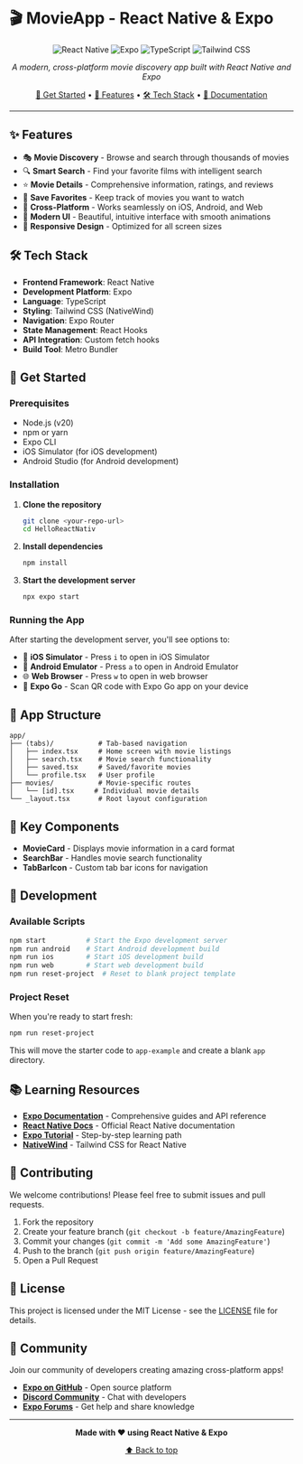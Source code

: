 # 🎬 MovieApp - React Native & Expo

<div align="center">

![React Native](https://img.shields.io/badge/React_Native-20232A?style=for-the-badge&logo=react&logoColor=61DAFB)
![Expo](https://img.shields.io/badge/Expo-000000?style=for-the-badge&logo=expo&logoColor=white)
![TypeScript](https://img.shields.io/badge/TypeScript-007ACC?style=for-the-badge&logo=typescript&logoColor=white)
![Tailwind CSS](https://img.shields.io/badge/Tailwind_CSS-38B2AC?style=for-the-badge&logo=tailwind-css&logoColor=white)

_A modern, cross-platform movie discovery app built with React Native and Expo_

[🚀 Get Started](#get-started) • [📱 Features](#features) • [🛠️ Tech Stack](#tech-stack) • [📖 Documentation](#documentation)

</div>

---

## ✨ Features

- 🎭 **Movie Discovery** - Browse and search through thousands of movies
- 🔍 **Smart Search** - Find your favorite films with intelligent search
- ⭐ **Movie Details** - Comprehensive information, ratings, and reviews
- 💾 **Save Favorites** - Keep track of movies you want to watch
- 📱 **Cross-Platform** - Works seamlessly on iOS, Android, and Web
- 🎨 **Modern UI** - Beautiful, intuitive interface with smooth animations
- 🌙 **Responsive Design** - Optimized for all screen sizes

## 🛠️ Tech Stack

- **Frontend Framework**: React Native
- **Development Platform**: Expo
- **Language**: TypeScript
- **Styling**: Tailwind CSS (NativeWind)
- **Navigation**: Expo Router
- **State Management**: React Hooks
- **API Integration**: Custom fetch hooks
- **Build Tool**: Metro Bundler

## 🚀 Get Started

### Prerequisites

- Node.js (v20)
- npm or yarn
- Expo CLI
- iOS Simulator (for iOS development)
- Android Studio (for Android development)

### Installation

1. **Clone the repository**

   ```bash
   git clone <your-repo-url>
   cd HelloReactNativ
   ```

2. **Install dependencies**

   ```bash
   npm install
   ```

3. **Start the development server**
   ```bash
   npx expo start
   ```

### Running the App

After starting the development server, you'll see options to:

- 📱 **iOS Simulator** - Press `i` to open in iOS Simulator
- 🤖 **Android Emulator** - Press `a` to open in Android Emulator
- 🌐 **Web Browser** - Press `w` to open in web browser
- 📱 **Expo Go** - Scan QR code with Expo Go app on your device

## 📱 App Structure

```
app/
├── (tabs)/           # Tab-based navigation
│   ├── index.tsx     # Home screen with movie listings
│   ├── search.tsx    # Movie search functionality
│   ├── saved.tsx     # Saved/favorite movies
│   └── profile.tsx   # User profile
├── movies/           # Movie-specific routes
│   └── [id].tsx     # Individual movie details
└── _layout.tsx       # Root layout configuration
```

## 🎯 Key Components

- **MovieCard** - Displays movie information in a card format
- **SearchBar** - Handles movie search functionality
- **TabBarIcon** - Custom tab bar icons for navigation

## 🔧 Development

### Available Scripts

```bash
npm start          # Start the Expo development server
npm run android    # Start Android development build
npm run ios        # Start iOS development build
npm run web        # Start web development build
npm run reset-project  # Reset to blank project template
```

### Project Reset

When you're ready to start fresh:

```bash
npm run reset-project
```

This will move the starter code to `app-example` and create a blank `app` directory.

## 📚 Learning Resources

- **[Expo Documentation](https://docs.expo.dev/)** - Comprehensive guides and API reference
- **[React Native Docs](https://reactnative.dev/)** - Official React Native documentation
- **[Expo Tutorial](https://docs.expo.dev/tutorial/introduction/)** - Step-by-step learning path
- **[NativeWind](https://www.nativewind.dev/)** - Tailwind CSS for React Native

## 🤝 Contributing

We welcome contributions! Please feel free to submit issues and pull requests.

1. Fork the repository
2. Create your feature branch (`git checkout -b feature/AmazingFeature`)
3. Commit your changes (`git commit -m 'Add some AmazingFeature'`)
4. Push to the branch (`git push origin feature/AmazingFeature`)
5. Open a Pull Request

## 📄 License

This project is licensed under the MIT License - see the [LICENSE](LICENSE) file for details.

## 🌟 Community

Join our community of developers creating amazing cross-platform apps!

- **[Expo on GitHub](https://github.com/expo/expo)** - Open source platform
- **[Discord Community](https://chat.expo.dev)** - Chat with developers
- **[Expo Forums](https://forums.expo.dev/)** - Get help and share knowledge

---

<div align="center">

**Made with ❤️ using React Native & Expo**

[⬆️ Back to top](#-movieapp---react-native--expo)

</div>
